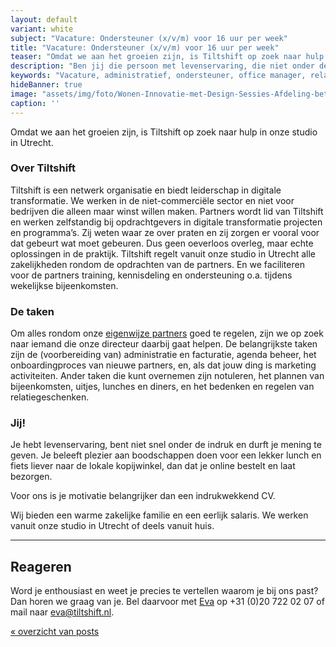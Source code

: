```yaml
---
layout: default
variant: white
subject: "Vacature: Ondersteuner (x/v/m) voor 16 uur per week"
title: "Vacature: Ondersteuner (x/v/m) voor 16 uur per week"
teaser: "Omdat we aan het groeien zijn, is Tiltshift op zoek naar hulp in onze studio in Utrecht."
description: "Ben jij die persoon met levenservaring, die niet onder de indruk is en je mening durft te geven? Weet precies te vertellen waarom je bij ons past? Dan horen we graag van je!"
keywords: "Vacature, administratief, ondersteuner, office manager, relatie manager, regelnicht, regelneef"
hideBanner: true
image: "assets/img/foto/Wonen-Innovatie-met-Design-Sessies-Afdeling-betrekken.jpg"
caption: ''
---
```


Omdat we aan het groeien zijn, is Tiltshift op zoek naar hulp in onze studio in Utrecht.

### Over Tiltshift

Tiltshift is een netwerk organisatie en biedt leiderschap in digitale transformatie. We werken in de niet-commerciële sector en niet voor bedrijven die alleen maar winst willen maken. Partners wordt lid van Tiltshift en werken zelfstandig bij opdrachtgevers in digitale transformatie projecten en programma’s. Zij weten waar ze over praten en zij zorgen er vooral voor dat gebeurt wat moet gebeuren. Dus geen oeverloos overleg, maar echte oplossingen in de praktijk. Tiltshift regelt vanuit onze studio in Utrecht alle zakelijkheden rondom de opdrachten van de partners. En we faciliteren voor de partners training, kennisdeling en ondersteuning o.a. tijdens wekelijkse bijeenkomsten.

### De taken

Om alles rondom onze [eigenwijze partners](https://www.tiltshift.nl/partners/) goed te regelen, zijn we op zoek naar iemand die onze directeur daarbij gaat helpen. De belangrijkste taken zijn de (voorbereiding van) administratie en facturatie, agenda beheer, het onboardingproces van nieuwe partners, en, als dat jouw ding is marketing activiteiten. Ander taken die kunt overnemen zijn notuleren, het plannen van bijeenkomsten, uitjes, lunches en diners, en het bedenken en regelen van relatiegeschenken.

### Jij!

Je hebt levenservaring, bent niet snel onder de indruk en durft je mening te geven. Je beleeft plezier aan boodschappen doen voor een lekker lunch en fiets liever naar de lokale kopijwinkel, dan dat je online bestelt en laat bezorgen.

Voor ons is je motivatie belangrijker dan een indrukwekkend CV.

Wij bieden een warme zakelijke familie en een eerlijk salaris. We werken vanuit onze studio in Utrecht of deels vanuit huis.

<hr />

## Reageren

Word je enthousiast en weet je precies te vertellen waarom je bij ons past? Dan horen we graag van je. Bel daarvoor met [Eva](/mensen/eva-leffef/) op +31 (0)20 722 02 07 of mail naar [eva@tiltshift.nl](mailto:eva@tiltshift.nl).

[« overzicht van posts](/posts/)
